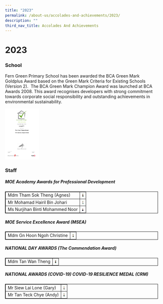 ```yaml
---
title: "2023"
permalink: /about-us/accolades-and-achievements/2023/
description: ""
third_nav_title: Accolades And Achievements
---
```

# 2023
### School

Fern Green Primary School has been awarded the BCA Green Mark Goldplus Award based on the Green Mark Criteria for Existing Schools (Version 2). &nbsp;The BCA Green Mark Champion Award was launched at BCA Awards 2008. This award recognises developers with strong commitment towards corporate social responsibility and outstanding achievements in environmental sustainability.

<img height="168" width="111" alt="Image" src="/images/Awards/gm4013_fern_green_primary_school_e-cert(signed).jpg">


### Staff

<style>
table, td, th {
  border: 1px solid;
}

table {
  width: 100%;
  border-collapse: collapse;
}
</style>

<h5>MOE Academy Awards for Professional Development</h5>

<table>
  <tbody><tr>
    <td>Mdm Tham Sok Theng (Agnes)</td>
    <td class="tg-8jgo"><img height="10" width="5" alt="Image" src="/images/Awards/mdm%20tham%20sok%20theng%20agnes.jpg"></td>
  </tr>
  <tr>
    <td>Mr Mohamad Hairil Bin Johari</td>
    <td class="tg-8jgo"><img height="10" width="5" alt="Image" src="/images/Awards/mr%20mohamad%20hairil%20bin%20johari.jpg"></td>
  </tr>
		<tr>
    <td>Ms Nurjihan Binti Mohammed Noor</td>
    <td class="tg-8jgo"><img height="10" width="5" alt="Image" src="/images/Awards/mdm%20nurjihan%20binti%20mohammed%20noor%201.jpg"></td>
  </tr>
</tbody></table>

<style>
table, td, th {
  border: 1px solid;
}

table {
  width: 100%;
  border-collapse: collapse;
}
</style>

<h5>MOE Service Excellence Award (MSEA)</h5>

<table>
  <tbody><tr>
    <td>Mdm Gn Hoon Ngoh Christine</td>
    <td class="tg-8jgo"><img height="10" width="5" alt="Image" src="/images/Awards/mdm%20gn%20hoon%20ngoh%20christine.jpg"></td>
  </tr>
</tbody></table>

<style>
table, td, th {
  border: 1px solid;
}

table {
  width: 100%;
  border-collapse: collapse;
}
</style>

<h5>NATIONAL DAY AWARDS (The Commendation Award)</h5>

<table>
  <tbody><tr>
    <td>Mdm Tan Wan Theng</td>
    <td class="tg-8jgo"><img height="10" width="5" alt="Image" src="/images/Awards/mdm%20tan%20wan%20theng.jpg"></td>
  </tr>
</tbody></table>

<style>
table, td, th {
  border: 1px solid;
}

table {
  width: 100%;
  border-collapse: collapse;
}
</style>

<h5>NATIONAL AWARDS (COVID-19) COVID-19 RESILIENCE MEDAL (CRM)</h5>

<table>
  <tbody><tr>
    <td>Mr Siew Lai Lone (Gary)</td>
    <td class="tg-8jgo"><img height="10" width="5" alt="Image" src="/images/Awards/mr%20siew%20lai%20lone%20gary.jpg"></td>
  </tr>
  <tr>
    <td>Mr Tan Teck Chye (Andy)</td>
    <td class="tg-8jgo"><img height="10" width="5" alt="Image" src="/images/Awards/mr%20tan%20teck%20chye%20andy.jpg"></td>
  </tr>
</tbody></table>
